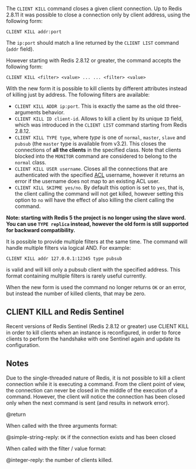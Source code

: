 The `CLIENT KILL` command closes a given client connection. Up to Redis 2.8.11
it was possible to close a connection only by client address, using the
following form:

    CLIENT KILL addr:port

The `ip:port` should match a line returned by the `CLIENT LIST` command (`addr`
field).

However starting with Redis 2.8.12 or greater, the command accepts the following
form:

    CLIENT KILL <filter> <value> ... ... <filter> <value>

With the new form it is possible to kill clients by different attributes instead
of killing just by address. The following filters are available:

- `CLIENT KILL ADDR ip:port`. This is exactly the same as the old
  three-arguments behavior.
- `CLIENT KILL ID client-id`. Allows to kill a client by its unique `ID` field,
  which was introduced in the `CLIENT LIST` command starting from Redis 2.8.12.
- `CLIENT KILL TYPE type`, where _type_ is one of `normal`, `master`, `slave`
  and `pubsub` (the `master` type is available from v3.2). This closes the
  connections of **all the clients** in the specified class. Note that clients
  blocked into the `MONITOR` command are considered to belong to the `normal`
  class.
- `CLIENT KILL USER username`. Closes all the connections that are authenticated
  with the specified [ACL](/topics/acl) username, however it returns an error if
  the username does not map to an existing ACL user.
- `CLIENT KILL SKIPME yes/no`. By default this option is set to `yes`, that is,
  the client calling the command will not get killed, however setting this
  option to `no` will have the effect of also killing the client calling the
  command.

**Note: starting with Redis 5 the project is no longer using the slave word. You
can use `TYPE replica` instead, however the old form is still supported for
backward compatibility.**

It is possible to provide multiple filters at the same time. The command will
handle multiple filters via logical AND. For example:

    CLIENT KILL addr 127.0.0.1:12345 type pubsub

is valid and will kill only a pubsub client with the specified address. This
format containing multiple filters is rarely useful currently.

When the new form is used the command no longer returns `OK` or an error, but
instead the number of killed clients, that may be zero.

## CLIENT KILL and Redis Sentinel

Recent versions of Redis Sentinel (Redis 2.8.12 or greater) use CLIENT KILL in
order to kill clients when an instance is reconfigured, in order to force
clients to perform the handshake with one Sentinel again and update its
configuration.

## Notes

Due to the single-threaded nature of Redis, it is not possible to kill a client
connection while it is executing a command. From the client point of view, the
connection can never be closed in the middle of the execution of a command.
However, the client will notice the connection has been closed only when the
next command is sent (and results in network error).

@return

When called with the three arguments format:

@simple-string-reply: `OK` if the connection exists and has been closed

When called with the filter / value format:

@integer-reply: the number of clients killed.
